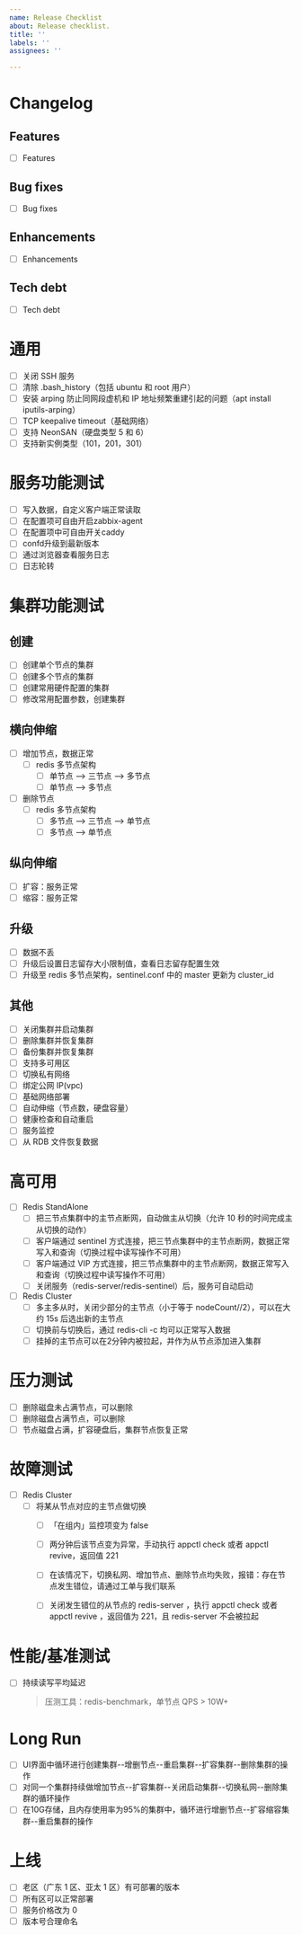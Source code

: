 ```yaml
---
name: Release Checklist
about: Release checklist.
title: ''
labels: ''
assignees: ''

---
```


# Changelog

## Features
- [ ] Features

## Bug fixes
- [ ] Bug fixes

## Enhancements
- [ ] Enhancements

## Tech debt
- [ ] Tech debt

# 通用
- [ ] 关闭 SSH 服务
- [ ] 清除 .bash_history（包括 ubuntu 和 root 用户）
- [ ] 安装 arping 防止同网段虚机和 IP 地址频繁重建引起的问题（apt install iputils-arping）
- [ ] TCP keepalive timeout（基础网络）
- [ ] 支持 NeonSAN（硬盘类型 5 和 6）
- [ ] 支持新实例类型（101，201，301）

# 服务功能测试

- [ ] 写入数据，自定义客户端正常读取
- [ ] 在配置项可自由开启zabbix-agent
- [ ] 在配置项中可自由开关caddy
- [ ] confd升级到最新版本
- [ ] 通过浏览器查看服务日志
- [ ] 日志轮转

# 集群功能测试

## 创建
- [ ] 创建单个节点的集群
- [ ] 创建多个节点的集群
- [ ] 创建常用硬件配置的集群
- [ ] 修改常用配置参数，创建集群

## 横向伸缩
- [ ] 增加节点，数据正常
  - [ ] redis 多节点架构
    - [ ] 单节点 --> 三节点 --> 多节点
    - [ ] 单节点 --> 多节点
- [ ] 删除节点
  - [ ] redis 多节点架构
    - [ ] 多节点 --> 三节点 --> 单节点
    - [ ] 多节点 --> 单节点

## 纵向伸缩
- [ ] 扩容：服务正常
- [ ] 缩容：服务正常

## 升级
- [ ] 数据不丢
- [ ] 升级后设置日志留存大小限制值，查看日志留存配置生效
- [ ] 升级至 redis 多节点架构，sentinel.conf 中的 master 更新为 cluster_id

## 其他
- [ ] 关闭集群并启动集群
- [ ] 删除集群并恢复集群
- [ ] 备份集群并恢复集群
- [ ] 支持多可用区
- [ ] 切换私有网络
- [ ] 绑定公网 IP(vpc)
- [ ] 基础网络部署
- [ ] 自动伸缩（节点数，硬盘容量）
- [ ] 健康检查和自动重启
- [ ] 服务监控
- [ ] 从 RDB 文件恢复数据

# 高可用
- [ ] Redis StandAlone
  - [ ] 把三节点集群中的主节点断网，自动做主从切换（允许 10 秒的时间完成主从切换的动作）
  - [ ] 客户端通过 sentinel 方式连接，把三节点集群中的主节点断网，数据正常写入和查询（切换过程中读写操作不可用）
  - [ ] 客户端通过 VIP 方式连接，把三节点集群中的主节点断网，数据正常写入和查询（切换过程中读写操作不可用）
  - [ ] 关闭服务（redis-server/redis-sentinel）后，服务可自动启动
- [ ] Redis Cluster
  - [ ] 多主多从时，关闭少部分的主节点（小于等于 nodeCount//2），可以在大约 15s 后选出新的主节点
  - [ ] 切换前与切换后，通过 redis-cli -c 均可以正常写入数据
  - [ ] 挂掉的主节点可以在2分钟内被拉起，并作为从节点添加进入集群
# 压力测试

- [ ] 删除磁盘未占满节点，可以删除
- [ ] 删除磁盘占满节点，可以删除
- [ ] 节点磁盘占满，扩容硬盘后，集群节点恢复正常

# 故障测试
- [ ] Redis Cluster
  - [ ] 将某从节点对应的主节点做切换
    - [ ] 「在组内」监控项变为 false
    - [ ] 两分钟后该节点变为异常，手动执行 appctl check 或者 appctl revive，返回值 221
    - [ ] 在该情况下，切换私网、增加节点、删除节点均失败，报错：存在节点发生错位，请通过工单与我们联系
    - [ ] 关闭发生错位的从节点的 redis-server ，执行 appctl check  或者 appctl revive ，返回值为 221，且 redis-server 不会被拉起


# 性能/基准测试

- [ ] 持续读写平均延迟
  >  压测工具：redis-benchmark，单节点 QPS > 10W+

# Long Run

- [ ] UI界面中循环进行创建集群--增删节点--重启集群--扩容集群--删除集群的操作
- [ ] 对同一个集群持续做增加节点--扩容集群--关闭启动集群--切换私网--删除集群的循环操作
- [ ] 在10G存储，且内存使用率为95%的集群中，循环进行增删节点--扩容缩容集群--重启集群的操作

# 上线

- [ ] 老区（广东 1 区、亚太 1 区）有可部署的版本
- [ ] 所有区可以正常部署
- [ ] 服务价格改为 0
- [ ] 版本号合理命名
